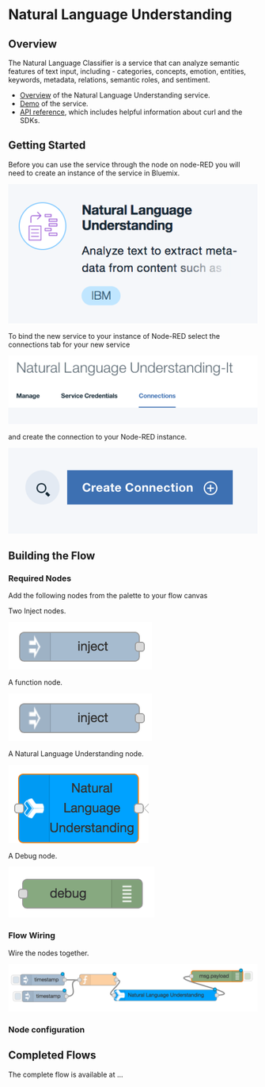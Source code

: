 # Natural Language Understanding

## Overview
The Natural Language Classifier is a service that can analyze semantic features of text input, including - categories, concepts, emotion, entities, keywords, metadata, relations, semantic roles, and sentiment.

- [Overview](https://www.ibm.com/watson/developercloud/doc/natural-language-understanding/) of the Natural Language Understanding service.
- [Demo](https://natural-language-understanding-demo.mybluemix.net/) of the service.
- [API reference](https://www.ibm.com/watson/developercloud/natural-language-understanding/api/), which includes helpful information about curl and the SDKs.

## Getting Started
Before you can use the service through the node on node-RED you will need to create an instance of the service in Bluemix.

![ScreenShot](images/nlu_service_tile.png)

To bind the new service to your instance of Node-RED select the connections tab for your new service

 ![ScreenShot](images/nlu_connections.png)

and create the connection to your Node-RED instance.

![ScreenShot](images/nlu_create_connection.png)


## Building the Flow

### Required Nodes
Add the following nodes from the palette to your flow canvas

Two Inject nodes.

![ScreenShot](images/nlu_inject_node.png)

A function node.

![ScreenShot](images/nlu_inject_node.png)

A Natural Language Understanding node.

![ScreenShot](images/nlu_nlu_node.png)

A Debug node.

![ScreenShot](images/nlu_debug_node.png)


### Flow Wiring
Wire the nodes together.

![ScreenShot](images/nlu_wiring.png)

### Node configuration


## Completed Flows
The complete flow is available at ...
